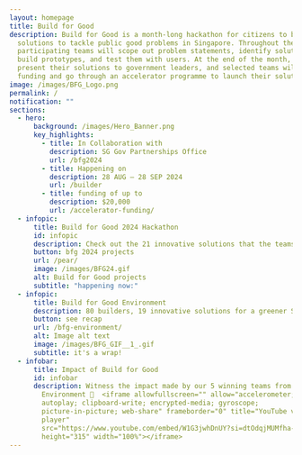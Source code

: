 ```yaml
---
layout: homepage
title: Build for Good
description: Build for Good is a month-long hackathon for citizens to build
  solutions to tackle public good problems in Singapore. Throughout the month,
  participating teams will scope out problem statements, identify solutions,
  build prototypes, and test them with users. At the end of the month, they will
  present their solutions to government leaders, and selected teams will receive
  funding and go through an accelerator programme to launch their solutions.
image: /images/BFG_Logo.png
permalink: /
notification: ""
sections:
  - hero:
      background: /images/Hero_Banner.png
      key_highlights:
        - title: In Collaboration with
          description: SG Gov Partnerships Office
          url: /bfg2024
        - title: Happening on
          description: 28 AUG — 28 SEP 2024
          url: /builder
        - title: funding of up to
          description: $20,000
          url: /accelerator-funding/
  - infopic:
      title: Build for Good 2024 Hackathon
      id: infopic
      description: Check out the 21 innovative solutions that the teams are working on!
      button: bfg 2024 projects
      url: /pear/
      image: /images/BFG24.gif
      alt: Build for Good projects
      subtitle: "happening now:"
  - infopic:
      title: Build for Good Environment
      description: 80 builders, 19 innovative solutions for a greener Singapore.
      button: see recap
      url: /bfg-environment/
      alt: Image alt text
      image: /images/BFG_GIF__1_.gif
      subtitle: it's a wrap!
  - infobar:
      title: Impact of Build for Good
      id: infobar
      description: Witness the impact made by our 5 winning teams from Build for Good
        Environment 🎊  <iframe allowfullscreen="" allow="accelerometer;
        autoplay; clipboard-write; encrypted-media; gyroscope;
        picture-in-picture; web-share" frameborder="0" title="YouTube video
        player"
        src="https://www.youtube.com/embed/W1G3jwhDnUY?si=dtOdqjMUMfha-G3v"
        height="315" width="100%"></iframe>
---
```

